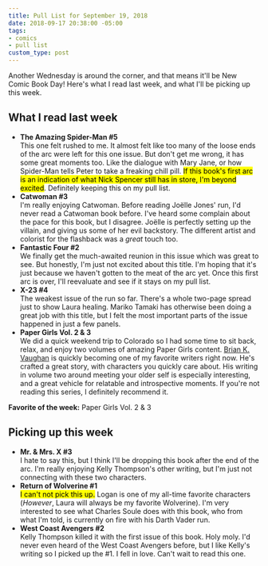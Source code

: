 ```yaml
---
title: Pull List for September 19, 2018
date: 2018-09-17 20:38:00 -05:00
tags:
- comics
- pull list
custom_type: post
---
```


Another Wednesday is around the corner, and that means it'll be New Comic Book Day! Here's what I read last week, and what I'll be picking up this week.

## What I read last week

- **The Amazing Spider-Man #5**  
This one felt rushed to me. It almost felt like too many of the loose ends of the arc were left for this one issue. But don't get me wrong, it has some great moments too. Like the dialogue with Mary Jane, or how Spider-Man tells Peter to take a freaking chill pill. <mark>If this book's first arc is an indication of what Nick Spencer still has in store, I'm beyond excited</mark>. Definitely keeping this on my pull list.
- **Catwoman #3**  
I'm really enjoying Catwoman. Before reading Joëlle Jones' run, I'd never read a Catwoman book before. I've heard some complain about the pace for this book, but I disagree. Joëlle is perfectly setting up the villain, and giving us some of her evil backstory. The different artist and colorist for the flashback was a *great* touch too.
- **Fantastic Four #2**  
We finally get the much-awaited reunion in this issue which was great to see. But honestly, I'm just not excited about this title. I'm hoping that it's just because we haven't gotten to the meat of the arc yet. Once this first arc is over, I'll reevaluate and see if it stays on my pull list.
- **X-23 #4**  
The weakest issue of the run so far. There's a whole two-page spread just to show Laura healing. Mariko Tamaki has otherwise been doing a great job with this title, but I felt the most important parts of the issue happened in just a few panels.
- **Paper Girls Vol. 2 & 3**  
We did a quick weekend trip to Colorado so I had some time to sit back, relax, and enjoy two volumes of amazing Paper Girls content. [Brian K. Vaughan](http://bkvcomics.com/) is quickly becoming one of my favorite writers right now. He's crafted a great story, with characters you quickly care about. His writing in volume two around meeting your older self is especially interesting, and a great vehicle for relatable and introspective moments. If you're not reading this series, I definitely recommend it.

**Favorite of the week:** Paper Girls Vol. 2 & 3

## Picking up this week

- **Mr. & Mrs. X #3**  
I hate to say this, but I think I'll be dropping this book after the end of the arc. I'm really enjoying Kelly Thompson's other writing, but I'm just not connecting with these two characters.
- **Return of Wolverine #1**  
<mark>I can't not pick this up.</mark> Logan is one of my all-time favorite characters (*However*, Laura will always be my favorite Wolverine). I'm very interested to see what Charles Soule does with this book, who from what I'm told, is currently on fire with his Darth Vader run.
- **West Coast Avengers #2**  
Kelly Thompson killed it with the first issue of this book. Holy moly. I'd never even heard of the West Coast Avengers before, but I like Kelly's writing so I picked up the #1. I fell in love. Can't wait to read this one.